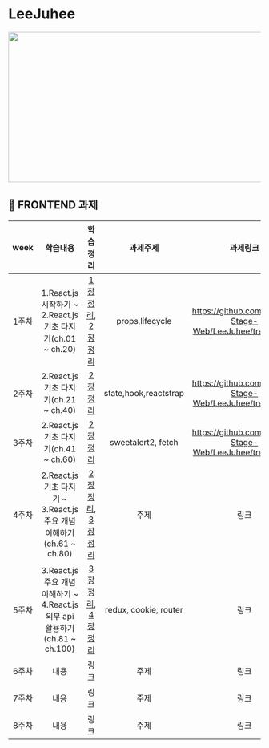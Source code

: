 # LeeJuhee
<img src="https://user-images.githubusercontent.com/93020734/224777742-97b438df-9d86-4d46-b880-7b039a54bacc.png" width = "600" height="300"/>

## 💫 FRONTEND 과제

|**week**|학습내용|학습정리|과제주제|과제링크|
|:---:|:---:|:---:|:---:|:---:|
|1주차|1.React.js 시작하기 ~ 2.React.js 기초 다지기(ch.01 ~ ch.20)|[1장 정리](https://velog.io/@049494/1-React.js-%EC%8B%9C%EC%9E%91%ED%95%98%EA%B8%B0), [2장 정리](https://velog.io/@049494/2-React.js-%EA%B8%B0%EC%B4%88-%EB%8B%A4%EC%A7%80%EA%B8%B0)|props,lifecycle|https://github.com/Coding-Stage-Web/LeeJuhee/tree/week1|
|2주차|2.React.js 기초 다지기(ch.21 ~ ch.40)|[2장 정리](https://velog.io/@049494/2-React.js-%EA%B8%B0%EC%B4%88-%EB%8B%A4%EC%A7%80%EA%B8%B0)|state,hook,reactstrap|https://github.com/Coding-Stage-Web/LeeJuhee/tree/week2|
|3주차|2.React.js 기초 다지기(ch.41 ~ ch.60)|[2장 정리](https://velog.io/@049494/2-React.js-%EA%B8%B0%EC%B4%88-%EB%8B%A4%EC%A7%80%EA%B8%B0#-sweetalert2)|sweetalert2, fetch|https://github.com/Coding-Stage-Web/LeeJuhee/tree/week3|
|4주차|2.React.js 기초 다지기 ~ 3.React.js 주요 개념 이해하기(ch.61 ~ ch.80)|[2장 정리](https://velog.io/@049494/2-React.js-%EA%B8%B0%EC%B4%88-%EB%8B%A4%EC%A7%80%EA%B8%B0), [3장 정리](https://velog.io/@049494/3-React.js-%EC%A3%BC%EC%9A%94-%EA%B0%9C%EB%85%90-%EC%9D%B4%ED%95%B4%ED%95%98%EA%B8%B0)|주제|링크|
|5주차|3.React.js 주요 개념 이해하기 ~ 4.React.js 외부 api 활용하기(ch.81 ~ ch.100)|[3장 정리](https://velog.io/@049494/3-React.js-%EC%A3%BC%EC%9A%94-%EA%B0%9C%EB%85%90-%EC%9D%B4%ED%95%B4%ED%95%98%EA%B8%B0), [4장 정리](https://velog.io/@049494/4-React.js-%EC%99%B8%EB%B6%80-api-%ED%99%9C%EC%9A%A9%ED%95%98%EA%B8%B0)|redux, cookie, router|링크|
|6주차|내용|링크|주제|링크|
|7주차|내용|링크|주제|링크|
|8주차|내용|링크|주제|링크|
